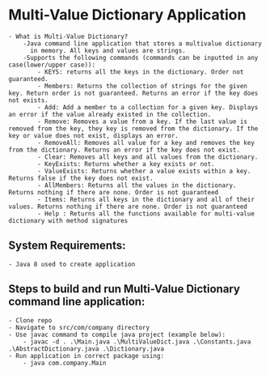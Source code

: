 # Multi-Value Dictionary Application
    - What is Multi-Value Dictionary?
        -Java command line application that stores a multivalue dictionary
          in memory. All keys and values are strings.
        -Supports the following commands (commands can be inputted in any case(lower/upper case)):
            - KEYS: returns all the keys in the dictionary. Order not guaranteed.
            - Members: Returns the collection of strings for the given key. Return order is not guaranteed. Returns an error if the key does not exists.
            - Add: Add a member to a collection for a given key. Displays an error if the value already existed in the collection.
            - Remove: Removes a value from a key. If the last value is removed from the key, they key is removed from the dictionary. If the key or value does not exist, displays an error.
            - RemoveAll: Removes all value for a key and removes the key from the dictionary. Returns an error if the key does not exist.
            - Clear: Removes all keys and all values from the dictionary.
            - KeyExists: Returns whether a key exists or not.
            - ValueExists: Returns whether a value exists within a key. Returns false if the key does not exist.
            - AllMembers: Returns all the values in the dictionary. Returns nothing if there are none. Order is not guaranteed
            - Items: Returns all keys in the dictionary and all of their values. Returns nothing if there are none. Order is not guaranteed
            - Help : Returns all the functions available for multi-value dictionary with method signatures

## System Requirements: 
    - Java 8 used to create application 
## Steps to build and run Multi-Value Dictionary command line application:
    - Clone repo
    - Navigate to src/com/company directory
    - Use javac command to compile java project (example below):
        - javac -d . .\Main.java .\MultiValueDict.java .\Constants.java .\AbstractDictionary.java .\Dictionary.java  
    - Run application in correct package using: 
        - java com.company.Main